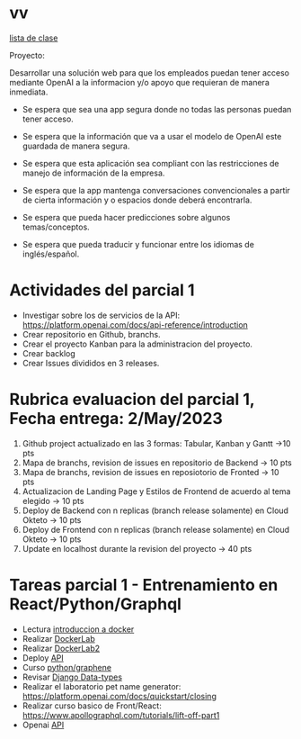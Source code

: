 # vv
[lista de clase](https://docs.google.com/spreadsheets/d/1HNR9-sdOeKoZ2Bn-svX6oppKciXP2zdZ_rTLZVYYZqw/edit?usp=sharing)

Proyecto:


Desarrollar una solución web para que los empleados puedan tener acceso mediante OpenAI a la informacion y/o apoyo que requieran de manera inmediata.

- Se espera que sea una app segura donde no todas las personas puedan tener acceso.
- Se espera que la información que va a usar el modelo de OpenAI este guardada de manera segura.
- Se espera que esta aplicación sea compliant con las restricciones de manejo de información de la empresa.

- Se espera que la app mantenga conversaciones convencionales a partir de cierta información y o espacios donde deberá encontrarla.
- Se espera que pueda hacer predicciones sobre algunos temas/conceptos.
- Se espera que pueda traducir y funcionar entre los idiomas de inglés/español.

# Actividades del parcial 1
- Investigar sobre los de servicios de la API: https://platform.openai.com/docs/api-reference/introduction
- Crear repositorio en Github, branchs.
- Crear el proyecto Kanban para la administracion del proyecto.
- Crear backlog
- Crear Issues divididos en 3 releases.

# Rubrica evaluacion del parcial 1, Fecha entrega: 2/May/2023

1. Github project actualizado en las 3 formas: Tabular, Kanban y Gantt ->10 pts
2. Mapa de branchs, revision de issues en repositorio de Backend -> 10 pts
3. Mapa de branchs, revision de issues en reposiotorio de Fronted -> 10 pts
4. Actualizacion de Landing Page y Estilos de Frontend de acuerdo al tema elegido -> 10 pts
5. Deploy de Backend con n replicas (branch release solamente) en Cloud Okteto -> 10 pts
6. Deploy de Frontend con n replicas (branch release solamente) en Cloud Okteto -> 10 pts
7. Update en localhost durante la revision del proyecto -> 40 pts

# Tareas parcial 1 - Entrenamiento en React/Python/Graphql
- Lectura [introduccion a docker](https://github.com/adsoftsito/web/blob/main/w1/docker_intro.pdf)
- Realizar [DockerLab](https://github.com/adsoftsito/web/blob/main/w1/dockerlab.pdf)
- Realizar [DockerLab2](https://github.com/adsoftsito/web/blob/main/w2/dockerlab2.pdf)
- Deploy [API](https://docs.google.com/presentation/d/1dwkslhao4AJfPmMFkTiC-pfJ7FwoWMzu6zw_i59sQGw/edit?usp=sharing)
- Curso [python/graphene](https://www.howtographql.com/graphql-python/0-introduction/)
- Revisar [Django Data-types](https://docs.djangoproject.com/en/4.1/ref/models/fields/#field-types)
- Realizar el laboratorio pet name generator: https://platform.openai.com/docs/quickstart/closing
- Realizar curso basico de Front/React: https://www.apollographql.com/tutorials/lift-off-part1
- Openai [API](https://docs.google.com/presentation/d/1PwUGIBFif4AKKFunBthCn9JFc3u15dG1_LSWS14ceSk/edit?usp=sharing) 
